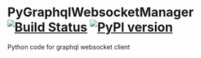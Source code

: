 # PyGraphqlWebsocketManager [![Build Status](https://travis-ci.org/Danielhiversen/PyGraphqlWebsocketManager.svg?branch=master)](https://travis-ci.org/Danielhiversen/PyGraphqlWebsocketManager) [![PyPI version](https://badge.fury.io/py/graphql-subscription-manager.svg)](https://badge.fury.io/py/graphql-subscription-manager)



Python code for graphql websocket client
